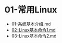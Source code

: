 # 01-常用Linux

- [01-系统基本介绍.md](https://github.com/sherwinNG/budao_AI/blob/main/02-Linux基础/01-常用Linux/01-系统基本介绍.md)
- [02-Linux基本命令1.md](https://github.com/sherwinNG/budao_AI/blob/main/02-Linux基础/01-常用Linux/02-Linux基本命令1.md)
- [03-Linux基本命令2.md](https://github.com/sherwinNG/budao_AI/blob/main/02-Linux基础/01-常用Linux/03-Linux基本命令2.md)



